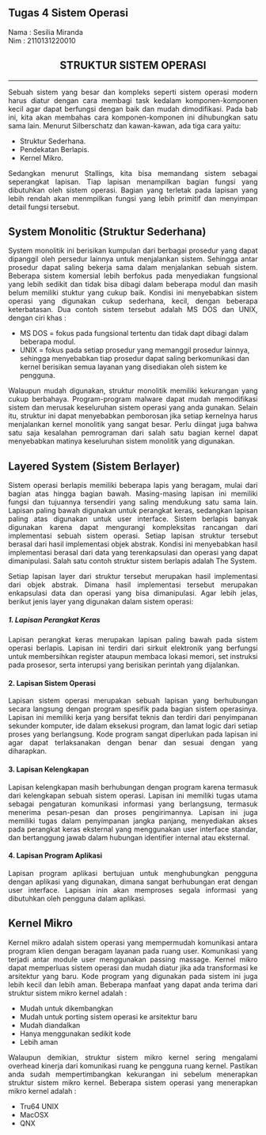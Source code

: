 ## Tugas 4 Sistem Operasi
Nama   : Sesilia Miranda<br>
Nim    : 2110131220010


<h2 align="center">STRUKTUR SISTEM OPERASI</h2>
<hr>

<p align = "justify">Sebuah sistem yang besar dan kompleks seperti sistem operasi modern harus diatur dengan cara membagi task kedalam komponen-komponen kecil agar dapat berfungsi dengan baik dan mudah dimodifikasi. Pada bab ini, kita akan membahas cara komponen-komponen ini dihubungkan satu sama lain. Menurut Silberschatz dan kawan-kawan, ada tiga cara yaitu:</p>

- Struktur Sederhana.
- Pendekatan Berlapis.
- Kernel Mikro.

<p align = "justify">Sedangkan menurut Stallings, kita bisa memandang sistem sebagai seperangkat lapisan. Tiap lapisan menampilkan bagian fungsi yang dibutuhkan oleh sistem operasi. Bagian yang terletak pada lapisan yang lebih rendah akan menmpilkan fungsi yang lebih primitif dan menyimpan detail fungsi tersebut.</p>

## System Monolitic (Struktur Sederhana)

<p align = "justify">System monolitik ini berisikan kumpulan dari berbagai prosedur yang dapat dipanggil oleh persedur lainnya untuk menjalankan sistem. Sehingga antar prosedur dapat saling bekerja sama dalam menjalankan sebuah sistem. Beberapa sistem komersial lebih berfokus pada menyediakan fungsional yang lebih sedikit dan tidak bisa dibagi dalam beberapa modul dan masih belum memiliki stuktur yang cukup baik. Kondisi ini menyebabkan sistem operasi yang digunakan cukup sederhana, kecil, dengan beberapa keterbatasan. Dua contoh sistem tersebut adalah MS DOS dan UNIX, dengan ciri khas :</p>

- MS DOS = fokus pada fungsional tertentu dan tidak dapt dibagi dalam beberapa modul.
- UNIX = fokus pada setiap prosedur yang memanggil prosedur lainnya, sehingga menyebabkan tiap prosedur dapat saling berkomunikasi dan kernel berisikan semua layanan yang disediakan oleh sistem ke pengguna.

<p align = "justify">Walaupun mudah digunakan, struktur monolitik memiliki kekurangan yang cukup berbahaya. Program-program malware dapat mudah memodifikasi sistem dan merusak keseluruhan sistem operasi yang anda gunakan. Selain itu, struktur ini dapat menyebabkan pemborosan jika setiap kernelnya harus menjalankan kernel monolitik yang sangat besar. Perlu diingat juga bahwa satu saja kesalahan pemrograman dari salah satu bagian kernel dapat menyebabkan matinya keseluruhan sistem monolitik yang digunakan.</p>

## Layered System (Sistem Berlayer)

<p align = "justify">Sistem operasi berlapis memiliki beberapa lapis yang beragam, mulai dari bagian atas hingga bagian bawah. Masing-masing lapisan ini memiliki fungsi dan tujuannya tersendiri yang saling mendukung satu sama lain. Lapisan paling bawah digunakan untuk perangkat keras, sedangkan lapisan paling atas digunakan untuk user interface. Sistem berlapis banyak digunakan karena dapat mengurangi kompleksitas rancangan dari implementasi sebuah sistem operasi. Setiap lapisan struktur tersebut berasal dari hasil implementasi objek abstrak. Kondisi ini menyebabkan hasil implementasi berasal dari data yang terenkapsulasi dan operasi yang dapat dimanipulasi. Salah satu contoh struktur sistem berlapis adalah The System.</p>

<p align = "justify">Setiap lapisan layer dari struktur tersebut merupakan hasil implementasi dari objek abstrak. Dimana hasil implementasi tersebut merupakan enkapsulasi data dan operasi yang bisa dimanipulasi. Agar lebih jelas, berikut jenis layer yang digunakan dalam sistem operasi:</p>

##### 1. Lapisan Perangkat Keras

<p align = "justify">Lapisan perangkat keras merupakan lapisan paling bawah pada sistem operasi berlapis. Lapisan ini terdiri dari sirkuit elektronik yang berfungsi untuk membersihkan register ataupun membaca lokasi memori, set instruksi pada prosesor, serta interupsi yang berisikan perintah yang dijalankan.</p>

#### 2. Lapisan Sistem Operasi

<p align = "justify">Lapisan sistem operasi merupakan sebuah lapisan yang berhubungan secara langsung dengan program spesifik pada bagian sistem operasinya. Lapisan ini memiliki kerja yang bersifat teknis dan terdiri dari penyimpanan sekunder komputer, ide dalam eksekusi program, dan lamat logic dari setiap proses yang berlangsung. Kode program sangat diperlukan pada lapisan ini agar dapat terlaksanakan dengan benar dan sesuai dengan yang diharapkan.</p>

#### 3. Lapisan Kelengkapan

<p align = "justify">Lapisan kelengkapan masih berhubungan dengan program karena termasuk dari kelengkapan sebuah sistem operasi. Lapisan ini memiliki tugas utama sebagai pengaturan komunikasi informasi yang berlangsung, termasuk menerima pesan-pesan dan proses pengirimannya. Lapisan ini juga memiliki tugas dalam penyimpanan jangka panjang, menyediakan akses pada perangkat keras eksternal yang menggunakan user interface standar, dan bertanggung jawab dalam hubungan identifier internal atau eksternal.</p>

#### 4. Lapisan Program Aplikasi

<p align = "justify">Lapisan program aplikasi bertujuan untuk menghubungkan pengguna dengan aplikasi yang digunakan, dimana sangat berhubungan erat dengan user interface. Lapisan inin akan memproses segala informasi yang dibutuhkan oleh pengguna dalam aplikasi.</p>

## Kernel Mikro

<p align = "justify">Kernel mikro adalah sistem operasi yang mempermudah komunikasi antara program klien dengan beragam layanan pada ruang user. Komunikasi yang terjadi antar module user menggunakan passing massage. Kernel mikro dapat memperluas sistem operasi dan mudah diatur jika ada transformasi ke arsitektur yang baru. Kode program yang digunakan pada sistem ini juga lebih kecil dan lebih aman. Beberapa manfaat yang dapat anda terima dari struktur sistem mikro kernel adalah :</p>

- Mudah untuk dikembangkan
- Mudah untuk porting sistem operasi ke arsitektur baru
- Mudah diandalkan
- Hanya menggunakan sedikit kode
- Lebih aman

<p align = "justify">Walaupun demikian, struktur sistem mikro kernel sering mengalami overhead kinerja dari komunikasi ruang ke pengguna ruang kernel. Pastikan anda sudah mempertimbangkan kekurangan ini sebelum menerapkan struktur sistem mikro kernel. Beberapa sistem operasi yang menerapkan mikro kernel adalah :</p>

- Tru64 UNIX
- MacOSX
- QNX
